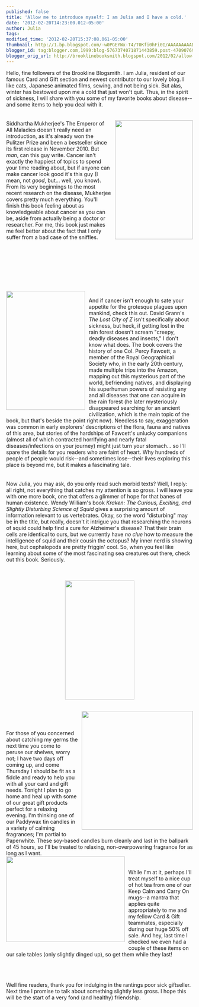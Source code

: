 ```yaml
---
published: false
title: 'Allow me to introduce myself: I am Julia and I have a cold.'
date: '2012-02-20T14:23:00.012-05:00'
author: Julia
tags: 
modified_time: '2012-02-20T15:37:08.061-05:00'
thumbnail: http://1.bp.blogspot.com/-w0PGEYWx-T4/T0Kfi0hFi0I/AAAAAAAAADg/lZguKAA4OrU/s72-c/maladies.jpg
blogger_id: tag:blogger.com,1999:blog-5767374071871443859.post-4709076942496832955
blogger_orig_url: http://brooklinebooksmith.blogspot.com/2012/02/allow-me-to-introduce-myself-i-am-julia.html
---
```


<div>Hello, fine followers of the <span id="SPELLING_ERROR_0" class="blsp-spelling-error">Brookline</span> <span id="SPELLING_ERROR_1" class="blsp-spelling-error">Blogsmith</span>. I am Julia, resident of our famous Card and Gift section and newest contributor to our lovely blog. I like cats, Japanese animated films, sewing, and not being sick. But alas, winter has bestowed upon me a cold that just won't quit. Thus, in the spirit of sickness, I will share with you some of my favorite books about disease--and some items to help you deal with it.<br /><br /><br /><a href="http://1.bp.blogspot.com/-w0PGEYWx-T4/T0Kfi0hFi0I/AAAAAAAAADg/lZguKAA4OrU/s1600/maladies.jpg"><img style="MARGIN: 0px 0px 10px 10px; WIDTH: 210px; FLOAT: right; HEIGHT: 320px; CURSOR: hand" id="BLOGGER_PHOTO_ID_5711302698020997954" border="0" alt="" src="http://1.bp.blogspot.com/-w0PGEYWx-T4/T0Kfi0hFi0I/AAAAAAAAADg/lZguKAA4OrU/s320/maladies.jpg" /></a> Siddhartha <span id="SPELLING_ERROR_2" class="blsp-spelling-error">Mukherjee's</span> The Emperor of All Maladies doesn't really need an introduction, as it's already won the Pulitzer Prize and been a bestseller since its first release in November 2010. But <em>man</em>, can this guy write. Cancer isn't exactly the happiest of topics to spend your time reading about, but if anyone can make cancer look good it's this guy (I mean, not <em>good</em>, but... well, you know). From its very beginnings to the most recent research on the disease, <span id="SPELLING_ERROR_3" class="blsp-spelling-error">Mukherjee</span> covers pretty much everything. You'll finish this book feeling about as <span id="SPELLING_ERROR_4" class="blsp-spelling-corrected">knowledgeable</span> about cancer as you can be, aside from actually being a doctor or researcher. For me, this book just makes me feel better about the fact that I only suffer from a bad case of the sniffles.<br /><br /><br /><br /><br /><br /><br /><br /><br /><a href="http://3.bp.blogspot.com/-Cy1RyqI11Gg/T0KiYT_hoPI/AAAAAAAAAD4/8VrEnNLJdUY/s1600/lost-city-of-z.jpg"><img style="MARGIN: 0px 10px 10px 0px; WIDTH: 213px; FLOAT: left; HEIGHT: 320px; CURSOR: hand" id="BLOGGER_PHOTO_ID_5711305816026489074" border="0" alt="" src="http://3.bp.blogspot.com/-Cy1RyqI11Gg/T0KiYT_hoPI/AAAAAAAAAD4/8VrEnNLJdUY/s320/lost-city-of-z.jpg" /></a><br />And if cancer isn't enough to sate your appetite for the grotesque plagues upon mankind, check this out. David <span id="SPELLING_ERROR_5" class="blsp-spelling-error">Grann's</span> <em>The Lost City of Z</em> isn't specifically about sickness, but heck, if getting lost in the <span id="SPELLING_ERROR_6" class="blsp-spelling-corrected">rain forest</span> doesn't scream "creepy, deadly diseases and insects," I don't know what does. The book covers the history of one Col. Percy <span id="SPELLING_ERROR_7" class="blsp-spelling-error">Fawcett</span>, a member of the Royal Geographical Society who, in the early 20<span id="SPELLING_ERROR_8" class="blsp-spelling-error">th</span> century, made multiple trips into the Amazon, mapping out this mysterious part of the world, befriending natives, and displaying his superhuman powers of resisting any and all diseases that one can acquire in the <span id="SPELLING_ERROR_9" class="blsp-spelling-corrected">rain forest</span> (he later mysteriously disappeared searching for an ancient civilization, which is the main topic of the book, but that's beside the point right now). Needless to say, exaggeration was common in early explorers' descriptions of the flora, fauna and natives of this area, but stories of the hardships of <span id="SPELLING_ERROR_10" class="blsp-spelling-error">Fawcett's</span> unlucky companions (almost all of which contracted horrifying and nearly fatal diseases/infections on your journey) might just turn your stomach... so I'll spare the details for you readers who are faint of heart. Why hundreds of people of people would risk--and sometimes lose--their lives exploring this place is beyond me, but it makes a fascinating tale.<br /><br /><br />Now Julia, you may ask, do you only read such morbid texts? Well, I reply: all right, not everything that catches my attention is so gross. I will leave you with one more book, one that offers a glimmer of hope for that banes of human <span id="SPELLING_ERROR_11" class="blsp-spelling-corrected">existence</span>. Wendy William's book <em><span id="SPELLING_ERROR_12" class="blsp-spelling-error">Kraken</span>: The Curious, Exciting, and Slightly Disturbing Science of Squid</em> gives a surprising amount of information relevant to us vertebrates. Okay, so the word "disturbing" may be in the title, but really, doesn't it intrigue you that researching the neurons of squid could help find a cure for Alzheimer's disease? That their brain cells are identical to ours, but we currently have <em>no clue</em> how to measure the intelligence of squid and their cousin the octopus? My inner nerd is showing here, but <span id="SPELLING_ERROR_13" class="blsp-spelling-error">cephalopods</span> are pretty <span id="SPELLING_ERROR_14" class="blsp-spelling-error">friggin</span>' cool. So, when you feel like learning about some of the most fascinating sea creatures out there, check out this book. Seriously.<br /><br /><br /><p><a href="http://3.bp.blogspot.com/-Aqe9Z0c9BH4/T0KmxGJWsKI/AAAAAAAAAEE/nb_Z44xMccs/s1600/Kraken.jpg"><img style="TEXT-ALIGN: center; MARGIN: 0px auto 10px; WIDTH: 187px; DISPLAY: block; HEIGHT: 320px; CURSOR: hand" id="BLOGGER_PHOTO_ID_5711310639852859554" border="0" alt="" src="http://3.bp.blogspot.com/-Aqe9Z0c9BH4/T0KmxGJWsKI/AAAAAAAAAEE/nb_Z44xMccs/s320/Kraken.jpg" /></a></p><br /><a href="http://2.bp.blogspot.com/-nqC3-lm8BRc/T0KtTJxZoAI/AAAAAAAAAE0/a08yHWt2lBo/s1600/paddywax.jpg"><img style="MARGIN: 0px 0px 10px 10px; WIDTH: 300px; FLOAT: right; HEIGHT: 319px; CURSOR: hand" id="BLOGGER_PHOTO_ID_5711317822011449346" border="0" alt="" src="http://2.bp.blogspot.com/-nqC3-lm8BRc/T0KtTJxZoAI/AAAAAAAAAE0/a08yHWt2lBo/s320/paddywax.jpg" /></a><br /><br /><br />For those of you concerned about catching my germs the next time you come to peruse our shelves, worry not; I have two days off coming up, and come Thursday I should be fit as a fiddle and ready to help you with all your card and gift needs. Tonight I plan to go home and heal up with some of our great gift products perfect for a relaxing evening. I'm thinking one of our <span id="SPELLING_ERROR_15" class="blsp-spelling-error">Paddywax</span> tin candles in a variety of calming fragrances; I'm partial to <span id="SPELLING_ERROR_16" class="blsp-spelling-error">Paperwhite</span>. These soy-based candles burn cleanly and last in the ballpark of 45 hours, so I'll be treated to relaxing, non-overpowering fragrance for as long as I want.<br /><a href="http://2.bp.blogspot.com/-vw-d38uSjIg/T0KtkzZGa4I/AAAAAAAAAFA/EPu6oBxKqBs/s1600/mug.jpg"><img style="MARGIN: 0px 10px 10px 0px; WIDTH: 320px; FLOAT: left; HEIGHT: 230px; CURSOR: hand" id="BLOGGER_PHOTO_ID_5711318125241592706" border="0" alt="" src="http://2.bp.blogspot.com/-vw-d38uSjIg/T0KtkzZGa4I/AAAAAAAAAFA/EPu6oBxKqBs/s320/mug.jpg" /></a><br /><br />While I'm at it, perhaps I'll treat myself to a nice cup of hot tea from one of our Keep Calm and Carry On mugs--a mantra that applies quite appropriately to me and my fellow Card &amp; Gift teammates, especially during our huge 50% off sale. And hey, last time I checked we even had a couple of these items on our sale tables (only slightly dinged up), so get them while they last!</div><br /><p></p><br /><br />Well fine readers, thank you for indulging in the rantings poor sick <span id="SPELLING_ERROR_17" class="blsp-spelling-error">giftseller</span>. Next time I promise to talk about something slightly less gross. I hope this will be the start of a very fond (and healthy) friendship.<br /><br /><p></p>